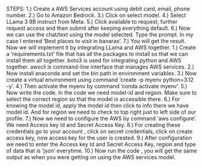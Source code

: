 STEPS: 
1.) Create a AWS Services account using debit card, email, phone number. 
2.) Go to Amazon Bedrock. 
3.) Click on select model. 
4.) Select LLama 3 8B instruct from Meta. 
5.) Click available to request, further request access and then submit after keeping 
everything default. 
6.) Now we can use the chat/text using the model selected. Type the prompt. In my 
case I entered ‘Best places to visit in banaras’. 
7.) You will get the result. 
Now we will implement it by integrating LLama and AWS together. 
1.) Create a ‘requirements.txt’ file that has all the packages to install so that we can 
install them all together. boto3 is used for integrating python and AWS together. 
awscli is command-line interface that manages AWS services. 
2.) Now install anaconda and set the bin path in environment variables. 
3.) Now create a virtual environment using command ‘create -p myenv 
python=3.12 -y’. 
4.) Then activate the myenv by command ‘conda activate myenv’. 
5.) Now write the code. In the code we need model-id and region. Make sure to 
select the correct region so that the model is accessible there. 
6.) For knowing the model id, apply the model id then click to info there we have 
model id. And for region we need to check to top right just to left side of our 
profile. 
7.) Now we need to configure the AWS by command ‘aws configure’. We need 
Access key Id and  Secret Access Key. 
8.) For creating these credentials go to your account , click on secret credentials, 
click on create access key, now access key for the user is created. 
9.) After configuration we need to enter the Access key Id and  Secret Access Key, 
region and type of data that is ‘json’ everytime. 
10.) Now run the code , you will get the same output as when you were getting on 
using the AWS services model. 
